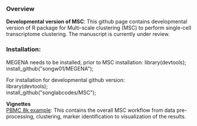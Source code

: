 ### Overview

**Developmental version of MSC**: This github page contains developmental version of R package for Multi-scale clustering (MSC) to perform single-cell transcriptome clustering. The manuscript is currently under review.

### Installation:
MEGENA needs to be installed, prior to MSC installation: 
library(devtools);
install_github("songw01/MEGENA");

For installation for developmental github version:  
library(devtools);  
install_github("songlabcodes/MSC");

**Vignettes**  
[PBMC 8k example](http://htmlpreview.github.io/?https://github.com/songlabcodes/MSC/blob/main/vignettes/8k_PBMC_Example.html): This contains the overall MSC workflow from data pre-processing, clustering, marker identification to visualization of the results.  